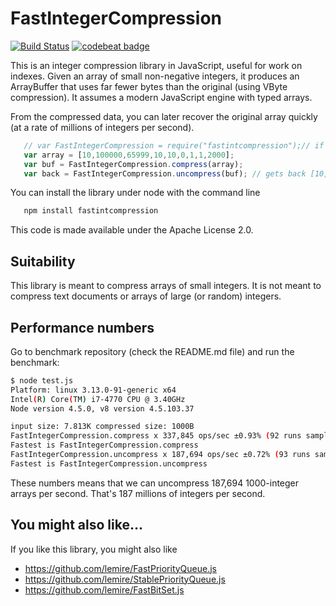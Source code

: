 # FastIntegerCompression
[![Build Status](https://travis-ci.org/lemire/FastIntegerCompression.js.png)](https://travis-ci.org/lemire/FastIntegerCompression.js)
[![codebeat badge](https://codebeat.co/badges/fbff9479-9394-40c6-b12d-8c6b666c115e)](https://codebeat.co/projects/github-com-lemire-fastintegercompression-js)

This is an integer compression library in JavaScript, useful for work on indexes.
Given an array of small non-negative integers, it produces an ArrayBuffer that uses far fewer bytes
than the original (using VByte compression). It assumes a modern JavaScript engine with
typed arrays.
 
From the compressed data, you can later recover the original  array quickly 
(at a rate of millions of integers per second).


```javascript
   // var FastIntegerCompression = require("fastintcompression");// if you use node
   var array = [10,100000,65999,10,10,0,1,1,2000];
   var buf = FastIntegerCompression.compress(array);
   var back = FastIntegerCompression.uncompress(buf); // gets back [10,100000,65999,10,10,0,1,1,2000]
``` 

You can install the library under node with the command line
```bash
   npm install fastintcompression
```

This code is made available under the Apache License 2.0.

## Suitability 

This library is meant to compress arrays of small integers. It is not meant to
compress text documents or arrays of large (or random) integers.

## Performance numbers

Go to benchmark repository (check the README.md file) and run the benchmark:

```bash
$ node test.js
Platform: linux 3.13.0-91-generic x64
Intel(R) Core(TM) i7-4770 CPU @ 3.40GHz
Node version 4.5.0, v8 version 4.5.103.37

input size: 7.813K compressed size: 1000B
FastIntegerCompression.compress x 337,845 ops/sec ±0.93% (92 runs sampled)
Fastest is FastIntegerCompression.compress
FastIntegerCompression.uncompress x 187,694 ops/sec ±0.72% (93 runs sampled)
Fastest is FastIntegerCompression.uncompress
```

These numbers means that we can uncompress 187,694 1000-integer arrays per second.
That's 187 millions of integers per second.

## You might also like...

If you like this library, you might also like 
- https://github.com/lemire/FastPriorityQueue.js
- https://github.com/lemire/StablePriorityQueue.js
- https://github.com/lemire/FastBitSet.js

